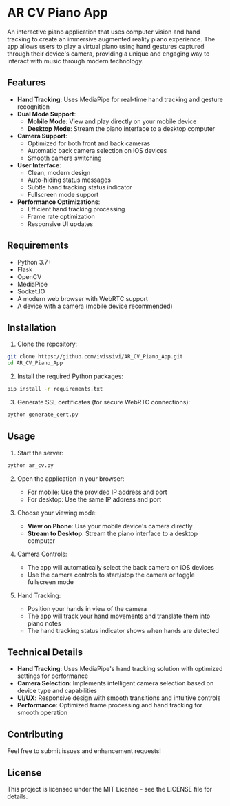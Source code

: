# AR CV Piano App

An interactive piano application that uses computer vision and hand tracking to create an immersive augmented reality piano experience. The app allows users to play a virtual piano using hand gestures captured through their device's camera, providing a unique and engaging way to interact with music through modern technology.

## Features

- **Hand Tracking**: Uses MediaPipe for real-time hand tracking and gesture recognition
- **Dual Mode Support**:
  - **Mobile Mode**: View and play directly on your mobile device
  - **Desktop Mode**: Stream the piano interface to a desktop computer
- **Camera Support**:
  - Optimized for both front and back cameras
  - Automatic back camera selection on iOS devices
  - Smooth camera switching
- **User Interface**:
  - Clean, modern design
  - Auto-hiding status messages
  - Subtle hand tracking status indicator
  - Fullscreen mode support
- **Performance Optimizations**:
  - Efficient hand tracking processing
  - Frame rate optimization
  - Responsive UI updates

## Requirements

- Python 3.7+
- Flask
- OpenCV
- MediaPipe
- Socket.IO
- A modern web browser with WebRTC support
- A device with a camera (mobile device recommended)

## Installation

1. Clone the repository:
```bash
git clone https://github.com/ivissivi/AR_CV_Piano_App.git
cd AR_CV_Piano_App
```

2. Install the required Python packages:
```bash
pip install -r requirements.txt
```

3. Generate SSL certificates (for secure WebRTC connections):
```bash
python generate_cert.py
```

## Usage

1. Start the server:
```bash
python ar_cv.py
```

2. Open the application in your browser:
   - For mobile: Use the provided IP address and port
   - For desktop: Use the same IP address and port

3. Choose your viewing mode:
   - **View on Phone**: Use your mobile device's camera directly
   - **Stream to Desktop**: Stream the piano interface to a desktop computer

4. Camera Controls:
   - The app will automatically select the back camera on iOS devices
   - Use the camera controls to start/stop the camera or toggle fullscreen mode

5. Hand Tracking:
   - Position your hands in view of the camera
   - The app will track your hand movements and translate them into piano notes
   - The hand tracking status indicator shows when hands are detected

## Technical Details

- **Hand Tracking**: Uses MediaPipe's hand tracking solution with optimized settings for performance
- **Camera Selection**: Implements intelligent camera selection based on device type and capabilities
- **UI/UX**: Responsive design with smooth transitions and intuitive controls
- **Performance**: Optimized frame processing and hand tracking for smooth operation

## Contributing

Feel free to submit issues and enhancement requests!

## License

This project is licensed under the MIT License - see the LICENSE file for details.
 
